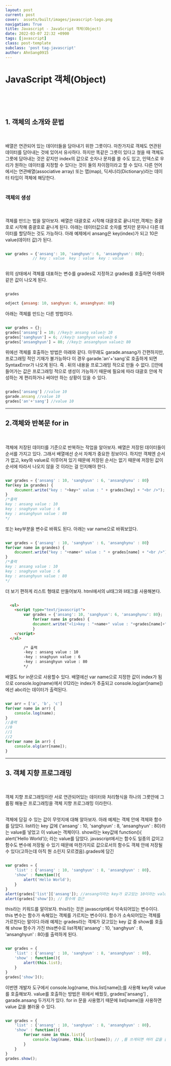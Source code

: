 ```yaml
---
layout: post
current: post
cover:  assets/built/images/javascript-logo.png
navigation: True
title: Javascript - JavaScript 객체(Object)
date: 2022-03-07 22:32 +0900
tags: [javascript]
class: post-template
subclass: 'post tag-javascript'
author: AhnSang0915
---
```


# JavaScript 객체(Object)

<br>
<br>
<br>

## 1. 객체의 소개와 문법
<br>
<br>
배열은 연관되어 있는 데이터들을 담아내기 위한 그릇이다. 마찬가지로 객체도 연관된 데이터를 담아내는 것에 있어서 유사하다. 하지만 똑같은 그릇이 있다고 쳤을 때 객체도 그릇에 담아내는 것은 같지만 index의 값으로 숫자나 문자를 쓸 수도 있고, 인덱스로 우리가 원하는 데이터를 지정할 수 있다는 것이 둘의 차이점이라고 할 수 있다. 다른 언어에서는 연관배열(associative array) 또는 맵(map), 딕셔너리(Dictionary)라는 데이터 타입이 객체에 해당한다.
<br>
<br>


### 객체의 생성
<br>
<br>
객체를 만드는 법을 알아보자. 배열은 대괄호로 시작해 대괄호로 끝나지만,객체는 중괄호로 시작해 중괄호로 끝나게 된다. 아래는 데이터값으로 숫자를 썻지만 문자나 다른 데이터를 할당하는 것도 가능하다. 아래 예제에서 ansang은 key(index)가 되고 10은 value(데이터 값)가 된다.

~~~javascript

var grades = {'ansang': 10, 'sanghyun': 6, 'ansanghyun': 80};
            // key : value  key : value  key : value
 
~~~

위의 상태에서 객체를 대표하는 변수를 grades로 지정하고 grades를 호출하면 아래와 같은 값이 나오게 된다.

~~~javascript

grades

odject {ansang: 10, sanghyun: 6, ansanghyun: 80}

~~~

아래는 객체를 만드는 다른 방법이다.

~~~javascript

var grades = {};
grades['ansang'] = 10; //key는 ansang value는 10
grades['sanghyun'] = 6; //key는 sanghyun value는 6
grades['ansanghyun'] = 80; //key는 ansanghyun value는 80

~~~

위에선 객체를 호출하는 방법은 아래와 같다. 아무래도 garade.ansang가 간편하지만, 프로그래밍 적인 기재가 불가능하다 이 경우 garade.'an'+'sang'로 호출하게 되면 SyntaxError가 나오게 된다. 즉 . 뒤의 내용을 프로그래밍 적으로 만들 수 없다. []안에 들어가는 값은 프로그래밍 적으로 생성이 가능하기 때문에 필요에 따라 대괄호 안에 작성하는 게 편리하거나 써야만 하는 상황이 있을 수 있다.

~~~javascript

grades['ansang'] //value 10
garade.ansang //value 10
grades['an'+'sang'] //value 10

~~~

---

## 2.객체와 반복문 for in
<br>
<br>
객체에 저장된 데이터를 기준으로 반복하는 작업을 알아보자. 배열은 저장된 데이터들이 순서를 가지고 있다. 그래서 배열에선 순서 자체가 중요한 정보이다. 하지만 객체엔 순서가 없고, key와 value로 이루어져 있기 때문에 저장된 순서는 없기 때문에 저장된 값이 순서에 따라서 나오지 않을 것 이라는 걸 인지해야 한다.

~~~javascript

var grades = {'ansang' : 10, 'sanghyun' : 6, 'ansanghynu' : 80}
for(key in grandes) {
    document.write("key : "+key+" value : " + grades[key] + "<br />");
}
/*출력
key : ansang value : 10
key : snaghyun value : 6
key : ansanghyun value : 80
*/

~~~
또는 key부분을 변수로 바꿔도 된다. 아래는 var name으로 바꿔보았다.
~~~javascript

var grades = {'ansang' : 10, 'sanghyun' : 6, 'ansanghynu' : 80}
for(var name in grandes) {
    document.write("key : "+name+" value : " + grades[name] + "<br />");
}
/*출력
key : ansang value : 10
key : snaghyun value : 6
key : ansanghyun value : 80
*/

~~~
더 보기 편하게 리스트 형태로 만들어보자. html에서의 ul태그와 li태그를 사용해본다.
~~~html

  <ul>
    <script type="text/javascript">
        var grades = {'ansang': 10, 'sanghyun': 6, 'ansanghynu': 80};
            for(var name in grades) {
            document.write("<li>key : "+name+" value : "+grades[name]+"</li>");
            }    
    </script>
  </ul>

        /* 출력
        -key : ansang value : 10
        -key : snaghyun value : 6
        -key : ansanghyun value : 80
        */
~~~
배열도 for in문으로 사용할수 있다. 배열에선 var name으로 지정한 값이 index가 됨으로 console.log(name)에서 012라는 index가 추출되고 console.log(arr[name])에선 abc라는 데이터가 출력된다. 

~~~javascript

var arr = ['a', 'b', 'c']
for(var name in arr) {
    console.log(name);
}
//출력 
//0
//1
//2
for(var name in arr) {
    console.olg(arr[name]);
}


~~~

---

## 3. 객체 지향 프로그래밍
<br>
<br>
객체 지향 프로그래밍이란 서로 연관되어있는 데이터와 처리형식을 하나의 그릇안에 그룹핑 해놓은 프로그래밍을 객체 지향 프로그래밍 이라한다.
<br>
<br>

객체에 담길 수 있는 값이 무엇지에 대해 알아보자. 아래 예제는 객체 안에 객체와 함수를 담았다. list라는 key 값에 {'ansang' : 10, 'sanghyun' : 8, 'ansanghyun' : 80}라는 value를 넣었고 이 value는 객체이다. show라는 key값에 function(){ alert('Hello World')}; 라는 value를 담았다. javascript에서는 함수도 일종의 값이고 함수도 변수에 저장될 수 있기 때문에 마찬가지로 값으로서의 함수도 객체 안에 저장될 수 있다(고하는데 아직 뭔 소린지 모르겠음).grades에 담긴 

~~~javascript

var grades = {
    'list' : {'ansang' : 10, 'sanghyun' : 8, 'ansanghyun' : 80},
    'show' : function(){
        alert('Hello World');
    }
}
alert(grades['list']['ansang']); //ansang이라는 key가 갖고있는 10이라는 value에 접근
alert(grades['show']); // 함수에 접근
~~~
this라는 키워드를 알아보자. this라는 것은 javascript에서 약속되어있는 변수이다. this 변수는 함수가 속해있는 객체를 가르치는 변수이다. 함수가 소속되어있는 객체를 가르친다는 말이다.아래 예제는 grades라는 객체가 갖고있는 key 값 중 show를 호출해 show 함수가 가진 this변수로 list객체{'ansang' : 10, 'sanghyun' : 8, 'ansanghyun' : 80}를 출력하게 된다.

~~~javascript

var grades = {
    'list' : {'ansang' : 10, 'sanghyun' : 8, 'ansanghyun' : 80},
    'show' : function(){
        alert(this.list);
    }
}
grades['show']();

~~~
이번엔 개발자 도구에서 console.log(name, this.list\[name\]);를 사용해 key와 value를 호출해보자. value를 호출하는 방법은 위에서 배웠듯,  grades\['ansang'\] , garade.ansang 두가지가 있다. for in 문을 사용했기 때문에 list\[name\]을 사용하면 value 값을 불러올 수 있다.

~~~javascript

var grades = {
    'list' : {'ansang' : 10, 'sanghyun' : 8, 'ansanghyun' : 80},
    'show' : function(){
        for(var name in this.list){
            console.log(name, this.list[name]); // ,를 쓰게되면 여러 값을 출력할 수 있다.
        }
    }
}
grades.show();

~~~